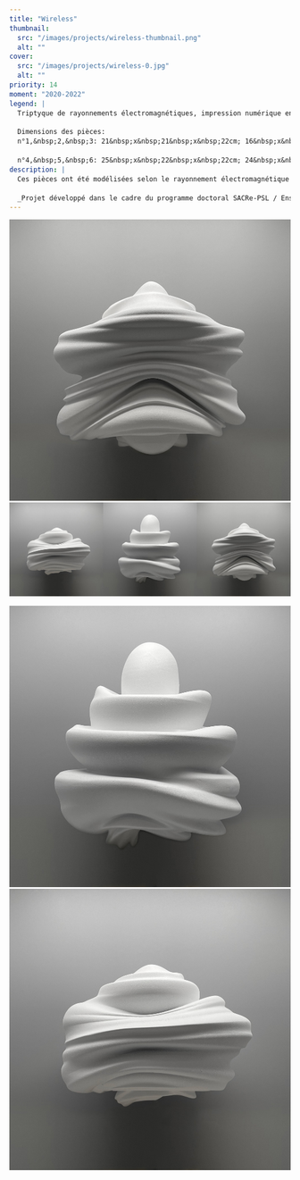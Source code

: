 ```yaml
---
title: "Wireless"
thumbnail:
  src: "/images/projects/wireless-thumbnail.png"
  alt: ""
cover:
  src: "/images/projects/wireless-0.jpg"
  alt: ""
priority: 14
moment: "2020-2022"
legend: |
  Triptyque de rayonnements électromagnétiques, impression numérique en PLA.  

  Dimensions des pièces: 
  n°1,&nbsp;2,&nbsp;3: 21&nbsp;x&nbsp;21&nbsp;x&nbsp;22cm; 16&nbsp;x&nbsp;16&nbsp;x&nbsp;26cm; 23&nbsp;x&nbsp;23&nbsp;x&nbsp;20cm. 

  n°4,&nbsp;5,&nbsp;6: 25&nbsp;x&nbsp;22&nbsp;x&nbsp;22cm; 24&nbsp;x&nbsp;22&nbsp;x&nbsp;27cm; 26&nbsp;x&nbsp;18&nbsp;x&nbsp;22cm.
description: |
  Ces pièces ont été modélisées selon le rayonnement électromagnétique de trois antennes Wi-Fi. Les formes tridimensionnelles, font apparaître les principaux lobes d’émissions caractéristiques à chaque antenne. Ces empreintes prennent la contreforme du champ électromagnétique qui émane des antennes. Elles permettent de percevoir l’image des flux de nos communications sans-fil.

  _Projet développé dans le cadre du programme doctoral SACRe-PSL / EnsAD._
---
```


![](/images/projects/wireless-1.jpg)
![](/images/projects/wireless-2.jpg)

![](/images/projects/wireless-3.jpg)
![](/images/projects/wireless-4.jpg)

